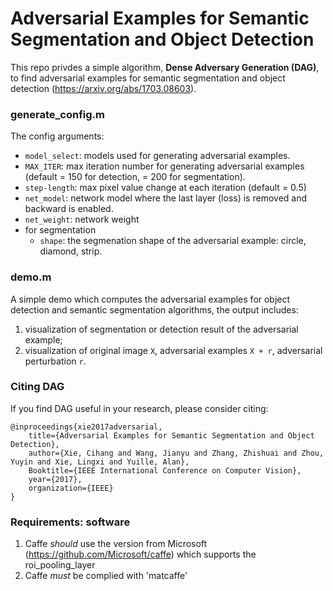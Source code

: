 #  Adversarial Examples for Semantic Segmentation and Object Detection 
This repo privdes a simple algorithm, **Dense Adversary Generation (DAG)**, to find adversarial examples for semantic segmentation and object detection (https://arxiv.org/abs/1703.08603).


### generate_config.m

The config arguments:
- `model_select`: models used for generating adversarial examples.
- `MAX_ITER`: max iteration number for generating adversarial examples (default = 150 for detection, = 200 for segmentation).
- `step-length`: max pixel value change at each iteration (default = 0.5)
- `net_model`: network model where the last layer (loss) is removed and backward is enabled.
- `net_weight`: network weight
- for segmentation
  - `shape`: the segmenation shape of the adversarial example: circle, diamond, strip.

 
### demo.m

A simple demo which computes the adversarial examples for object detection and semantic segmentation algorithms, the output includes: 
1. visualization of segmentation or detection result of the adversarial example; 
2. visualization of original image `X`, adversarial examples `X + r`, adversarial perturbation `r`.


### Citing DAG

If you find DAG useful in your research, please consider citing:

    @inproceedings{xie2017adversarial,
        title={Adversarial Examples for Semantic Segmentation and Object Detection},
        author={Xie, Cihang and Wang, Jianyu and Zhang, Zhishuai and Zhou, Yuyin and Xie, Lingxi and Yuille, Alan},
        Booktitle={IEEE International Conference on Computer Vision},
        year={2017},
        organization={IEEE}
    }


### Requirements: software

1. Caffe *should* use the version from Microsoft (https://github.com/Microsoft/caffe) which supports the roi_pooling_layer
2. Caffe *must* be complied with 'matcaffe'


